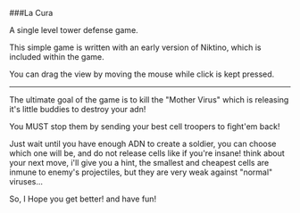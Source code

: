 ###La Cura

A single level tower defense game. 

This simple game is written with an early version of Niktino, which is included within the game. 

You can drag the view by moving the mouse while click is kept pressed.

-----------------------------------------------------------

The ultimate goal of the game is to kill the "Mother Virus" which is releasing it's little buddies to destroy your adn!

You MUST stop them by sending your best cell troopers to fight'em back!

Just wait until you have enough ADN to create a soldier, you can choose which one will be, and do not release cells like if you're insane! think about your next move, i'll give you a hint, the smallest and cheapest cells are inmune to enemy's projectiles, but they are very weak against "normal" viruses...

So, I Hope you get better! and have fun!